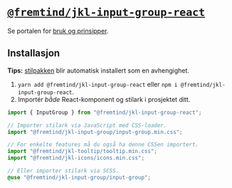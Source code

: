 # [`@fremtind/jkl-input-group-react`](https://jokul.fremtind.no/komponenter/input-group)

Se portalen for [bruk og prinsipper](https://jokul.fremtind.no/komponenter/input-group).

## Installasjon

**Tips:** [stilpakken](../input-group/) blir automatisk installert som en avhengighet.

1. `yarn add @fremtind/jkl-input-group-react` eller `npm i @fremtind/jkl-input-group-react`.
2. Importér _både_ React-komponent og stilark i prosjektet ditt.

```js
import { InputGroup } from "@fremtind/jkl-input-group-react";

// Importer stilark via JavaScript med CSS-loader.
import "@fremtind/jkl-input-group/input-group.min.css";

// For enkelte features må du også ha denne CSSen importert.
import "@fremtind/jkl-tooltip/tooltip.min.css";
import "@fremtind/jkl-icons/icons.min.css";
```

```scss
// Eller importer stilark via SCSS.
@use "@fremtind/jkl-input-group/input-group";
```
